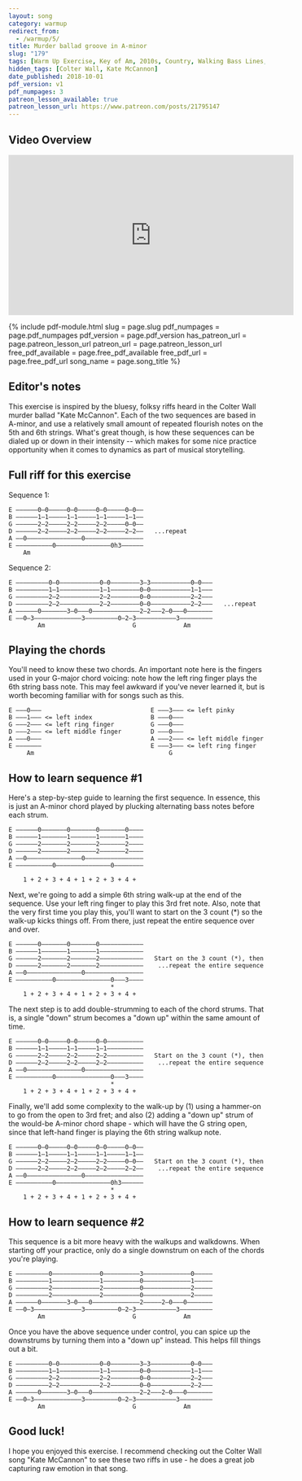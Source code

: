 ```yaml
---
layout: song
category: warmup
redirect_from:
  - /warmup/5/
title: Murder ballad groove in A-minor
slug: "179"
tags: [Warm Up Exercise, Key of Am, 2010s, Country, Walking Bass Lines, Licks & Fills]
hidden_tags: [Colter Wall, Kate McCannon]
date_published: 2018-10-01
pdf_version: v1
pdf_numpages: 3
patreon_lesson_available: true
patreon_lesson_url: https://www.patreon.com/posts/21795147
---
```


## Video Overview

<iframe width="560" height="315" src="https://www.youtube.com/embed/2eZ6BRP71E4?showinfo=0" frameborder="0" allowfullscreen></iframe>

<!-- Coming soon! -->

{% include pdf-module.html slug = page.slug pdf_numpages = page.pdf_numpages pdf_version = page.pdf_version has_patreon_url = page.patreon_lesson_url patreon_url = page.patreon_lesson_url free_pdf_available = page.free_pdf_available free_pdf_url = page.free_pdf_url song_name = page.song_title %}

## Editor's notes

This exercise is inspired by the bluesy, folksy riffs heard in the Colter Wall murder ballad "Kate McCannon". Each of the two sequences are based in A-minor, and use a relatively small amount of repeated flourish notes on the 5th and 6th strings. What's great though, is how these sequences can be dialed up or down in their intensity -- which makes for some nice practice opportunity when it comes to dynamics as part of musical storytelling.

## Full riff for this exercise

Sequence 1:

    E —–—–––0–0–—–––0—0–—–––0–0–—–––0–0––
    B —–—–––1–1–—–––1—1–—–––1–1–—–––1–1––
    G —–—–––2–2–—–––2—2–—–––2–2–—–––0–0––
    D —–—–––2–2–—–––2—2–—–––2–2–—–––2–2––   ...repeat
    A —–0–——–—–—–———–—––0——––––—––––—––––
    E —–—––––—–—0—–––––––—–––––—0h3––––––
        Am

Sequence 2:

    E —–—–—–—––0–0––—––––––––0—0––––––––3–3–––––––––––0–0—––
    B —–—–—–—––1–1––—––––––––1—1––––––––0–0–––––––––––1–1—––
    G —–—–—–—––2–2––—––––––––2—2––––––––0–0–––––––––––2–2—––
    D —–—–—–—––2–2––—––––––––2—2––––––––0–0–––––––––––2–2—––   ...repeat
    A —–––—–0–—–—–—–3—0—–—0––——–—–––––––2–2—––2–0–––0––—––––
    E —–0–3–—–––—–—––—––3–––––—–—–0–2–3––––—––––––3––––—––––
            Am                        G             Am

## Playing the chords

You'll need to know these two chords. An important note here is the fingers used in your G-major chord voicing: note how the left ring finger plays the 6th string bass note. This may feel awkward if you've never learned it, but is worth becoming familiar with for songs such as this.

    E —––0–––                              E —––3––– <= left pinky
    B —––1––– <= left index                B —––0–––
    G —––2––– <= left ring finger          G —––0–––
    D —––2––– <= left middle finger        D —––0–––
    A —––0–—–                              A —––2–—– <= left middle finger
    E —––—–––                              E —––3––– <= left ring finger
         Am                                     G

## How to learn sequence #1

Here's a step-by-step guide to learning the first sequence. In essence, this is just an A-minor chord played by plucking alternating bass notes before each strum.

    E —–—–––0–––—–––0—––—–––0–––—–––0––––
    B —–—–––1–––—–––1—––—–––1–––—–––1––––
    G —–—–––2–––—–––2—––—–––2–––—–––2––––
    D —–—–––2–––—–––2—––—–––2–––—–––2––––
    A —–0–——–—–—–———–—––0——––––—–––––––––
    E —–—––––—–—0—–––––––—–––––—0––––––––

        1 + 2 + 3 + 4 + 1 + 2 + 3 + 4 +

Next, we're going to add a simple 6th string walk-up at the end of the sequence. Use your left ring finger to play this 3rd fret note. Also, note that the very first time you play this, you'll want to start on the 3 count (*) so the walk-up kicks things off. From there, just repeat the entire sequence over and over.

    E —–—–––0–––—–––0—––—–––0–––—–––—––––
    B —–—–––1–––—–––1—––—–––1–––—–––—––––
    G —–—–––2–––—–––2—––—–––2–––—–––—––––   Start on the 3 count (*), then
    D —–—–––2–––—–––2—––—–––2–––—–––—––––    ...repeat the entire sequence
    A —–0–——–—–—–———–—––0——––––—––––—––––
    E —–—––––—–—0—–––––––—–––––—0–––3––––
                                *
        1 + 2 + 3 + 4 + 1 + 2 + 3 + 4 +

The next step is to add double-strumming to each of the chord strums. That is, a single "down" strum becomes a "down up" within the same amount of time.

    E —–—–––0–0–—–––0—0–—–––0–0–—–––—––––
    B —–—–––1–1–—–––1—1–—–––1–1–—–––—––––
    G —–—–––2–2–—–––2—2–—–––2–2–—–––—––––   Start on the 3 count (*), then
    D —–—–––2–2–—–––2—2–—–––2–2–—–––—––––    ...repeat the entire sequence
    A —–0–——–—–—–———–—––0——––––—––––—––––
    E —–—––––—–—0—–––––––—–––––—0–––3––––
                                *
        1 + 2 + 3 + 4 + 1 + 2 + 3 + 4 +

Finally, we'll add some complexity to the walk-up by (1) using a hammer-on to go from the open to 3rd fret; and also (2) adding a "down up" strum of the would-be A-minor chord shape - which will have the G string open, since that left-hand finger is playing the 6th string walkup note.

    E —–—–––0–0–—–––0—0–—–––0–0–—–––0–0––
    B —–—–––1–1–—–––1—1–—–––1–1–—–––1–1––
    G —–—–––2–2–—–––2—2–—–––2–2–—–––0–0––   Start on the 3 count (*), then
    D —–—–––2–2–—–––2—2–—–––2–2–—–––2–2––    ...repeat the entire sequence
    A —–0–——–—–—–———–—––0——––––—––––—––––
    E —–—––––—–—0—–––––––—–––––—0h3––––––
                                *
        1 + 2 + 3 + 4 + 1 + 2 + 3 + 4 +

## How to learn sequence #2

This sequence is a bit more heavy with the walkups and walkdowns. When starting off your practice, only do a single downstrum on each of the chords you're playing.

    E —–—–—–—––0––––—––––––––0—–––––––––3–––––––––––––0––—––
    B —–—–—–—––1––––—––––––––1—–––––––––0–––––––––––––1––—––
    G —–—–—–—––2––––—––––––––2—–––––––––0–––––––––––––2––—––
    D —–—–—–—––2––––—––––––––2—–––––––––0–––––––––––––2––—––
    A —–––—–0–—–—–—–3—0—–—0––——–—–––––––2––—––2–0–––0––—––––
    E —–0–3–—–––—–—––—––3–––––—–—–0–2–3––––—––––––3––––—––––
            Am                        G             Am

Once you have the above sequence under control, you can spice up the downstrums by turning them into a "down up" instead. This helps fill things out a bit.

    E —–—–—–—––0–0––—––––––––0—0––––––––3–3–––––––––––0–0—––
    B —–—–—–—––1–1––—––––––––1—1––––––––0–0–––––––––––1–1—––
    G —–—–—–—––2–2––—––––––––2—2––––––––0–0–––––––––––2–2—––
    D —–—–—–—––2–2––—––––––––2—2––––––––0–0–––––––––––2–2—––
    A —–––—–0–—–—–—–3—0—–—0––——–—–––––––2–2—––2–0–––0––—––––
    E —–0–3–—–––—–—––—––3–––––—–—–0–2–3––––—––––––3––––—––––
            Am                        G             Am

## Good luck!

I hope you enjoyed this exercise. I recommend checking out the Colter Wall song "Kate McCannon" to see these two riffs in use - he does a great job capturing raw emotion in that song.
